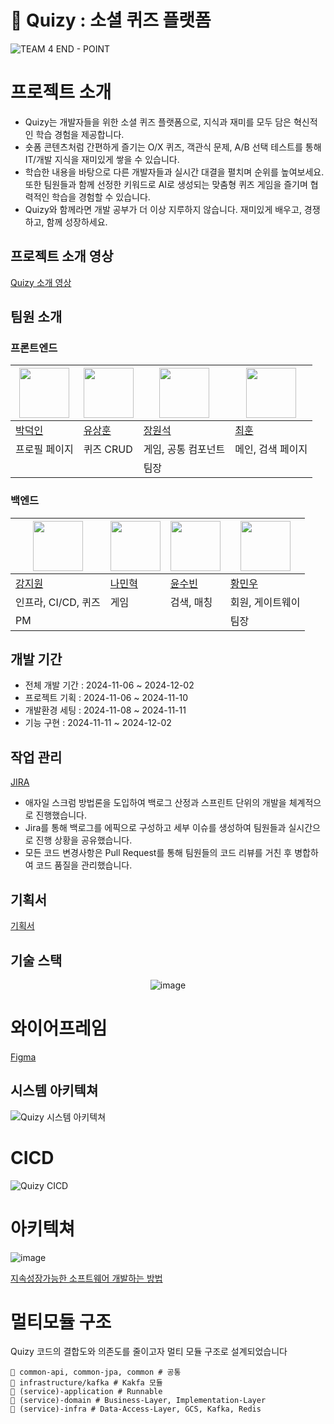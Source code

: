 # 🧐 Quizy : 소셜 퀴즈 플랫폼

![TEAM 4 END - POINT](https://github.com/user-attachments/assets/0262f3d9-ab9e-44ec-8a86-5c7dd703a66f)

# 프로젝트 소개

- Quizy는 개발자들을 위한 소셜 퀴즈 플랫폼으로, 지식과 재미를 모두 담은 혁신적인 학습 경험을 제공합니다.
- 숏폼 콘텐츠처럼 간편하게 즐기는 O/X 퀴즈, 객관식 문제, A/B 선택 테스트를 통해 IT/개발 지식을 재미있게 쌓을 수 있습니다.
- 학습한 내용을 바탕으로 다른 개발자들과 실시간 대결을 펼치며 순위를 높여보세요. 또한 팀원들과 함께 선정한 키워드로 AI로 생성되는 맞춤형 퀴즈 게임을 즐기며 협력적인 학습을 경험할 수 있습니다.
- Quizy와 함께라면 개발 공부가 더 이상 지루하지 않습니다. 재미있게 배우고, 경쟁하고, 함께 성장하세요.

## 프로젝트 소개 영상

[Quizy 소개 영상](https://www.youtube.com/watch?v=K8iRQxYGXew)

## 팀원 소개

### 프론트엔드

<div align=center>

| <img src="https://avatars.githubusercontent.com/u/50727457?v=4" width="80"> | <img src="https://avatars.githubusercontent.com/u/95310496?v=4" width="80"> | <img src="https://avatars.githubusercontent.com/u/122918159?v=4" width="80"> | <img src="https://avatars.githubusercontent.com/u/82489078?v=4" width="80"> |
|-----------------------------------------------------------------------------|-----------------------------------------------------------------------------|------------------------------------------------------------------------------|-----------------------------------------------------------------------------|
| [박덕인](https://github.com/kod0751)                                           | [유상훈](https://github.com/Yoos99)                                            | [장원석](https://github.com/Wonchang0314)                                       | [최훈](https://github.com/hoon-hoon)                                          |
| 프로필 페이지                                                                     | 퀴즈 CRUD                                                                     | 게임, 공통 컴포넌트                                                                  | 메인, 검색 페이지                                                                  |
|                                                                             |                                                                             | 팀장                                                                           |                                                                             |

</div>

### 백엔드

<div align=center>

| <img src="https://avatars.githubusercontent.com/u/128073698?v=4" width="80"> | <img src="https://avatars.githubusercontent.com/u/112960401?v=4" width="80"> | <img src="https://avatars.githubusercontent.com/u/67736320?v=4" width="80"> | <img src="https://avatars.githubusercontent.com/u/97011190?v=4" width="80"> |
|------------------------------------------------------------------------------|------------------------------------------------------------------------------|-----------------------------------------------------------------------------|-----------------------------------------------------------------------------|
| [강지원](https://github.com/JiwonKKang)                                         | [나민혁](https://github.com/NaMinhyeok)                                         | [윤수빈](https://github.com/s0o0bn)                                            | [황민우](https://github.com/HMWG)                                              |
| 인프라, CI/CD, 퀴즈                                                               | 게임                                                                           | 검색, 매칭                                                                      | 회원, 게이트웨이                                                                   |
| PM                                                                           |                                                                              |                                                                             | 팀장                                                                          |

</div>

## 개발 기간

- 전체 개발 기간 : 2024-11-06 ~ 2024-12-02
- 프로젝트 기획 : 2024-11-06 ~ 2024-11-10
- 개발환경 세팅 : 2024-11-08 ~ 2024-11-11
- 기능 구현 : 2024-11-11 ~ 2024-12-02

## 작업 관리

[JIRA](https://rkdwldnjs878-1731394506977.atlassian.net/jira/software/projects/QUZ/boards/1/backlog?epics=visible)

- 애자일 스크럼 방법론을 도입하여 백로그 산정과 스프린트 단위의 개발을 체계적으로 진행했습니다.
- Jira를 통해 백로그를 에픽으로 구성하고 세부 이슈를 생성하여 팀원들과 실시간으로 진행 상황을 공유했습니다.
- 모든 코드 변경사항은 Pull Request를 통해 팀원들의 코드 리뷰를 거친 후 병합하여 코드 품질을 관리했습니다.

## 기획서

[기획서](https://www.notion.so/3d271163401a4da3bd9ff9e2620f1cb9?pvs=21)

## 기술 스택

<div align=center>

![image](https://github.com/user-attachments/assets/d3a92bdd-aac2-4cd2-8737-66a8fcd7ead7)

</div>

# 와이어프레임

[Figma](https://embed.figma.com/board/b0GOfiYpuendfJwq8Gatbv/%EC%88%8F%ED%8F%BC-%ED%80%B4%EC%A6%88-%ED%94%8C%EB%9E%AB%ED%8F%BC-%ED%99%94%EB%A9%B4-%EC%A0%95%EC%9D%98?node-id=0-1&node-type=canvas&t=yheujhD0MAfZ215H-0&embed-host=notion&footer=false&theme=system)

## 시스템 아키텍쳐

![Quizy 시스템 아키텍쳐](https://github.com/user-attachments/assets/039e28b4-dc5d-4927-b4a2-d359ef1a7e3c)

# CICD

![Quizy CICD](https://github.com/user-attachments/assets/33c6a245-bbf5-4197-a996-62b8dccb40c1)

# 아키텍쳐

![image](https://github.com/COS-project/cos-backend/assets/128073698/de0f406e-4b73-477f-bba3-f6caaaead435)

[지속성장가능한 소프트웨어 개발하는 방법](https://geminikims.medium.com/%EC%A7%80%EC%86%8D-%EC%84%B1%EC%9E%A5-%EA%B0%80%EB%8A%A5%ED%95%9C-%EC%86%8C%ED%94%84%ED%8A%B8%EC%9B%A8%EC%96%B4%EB%A5%BC-%EB%A7%8C%EB%93%A4%EC%96%B4%EA%B0%80%EB%8A%94-%EB%B0%A9%EB%B2%95-97844c5dab63)

# 멀티모듈 구조

Quizy 코드의 결합도와 의존도를 줄이고자 멀티 모듈 구조로 설계되었습니다

```shell
📁 common-api, common-jpa, common # 공통
📁 infrastructure/kafka # Kakfa 모듈
📁 (service)-application # Runnable
📁 (service)-domain # Business-Layer, Implementation-Layer
📁 (service)-infra # Data-Access-Layer, GCS, Kafka, Redis
```
